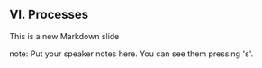##  VI. Processes

This is a new Markdown slide

note:
    Put your speaker notes here.
    You can see them pressing 's'.
